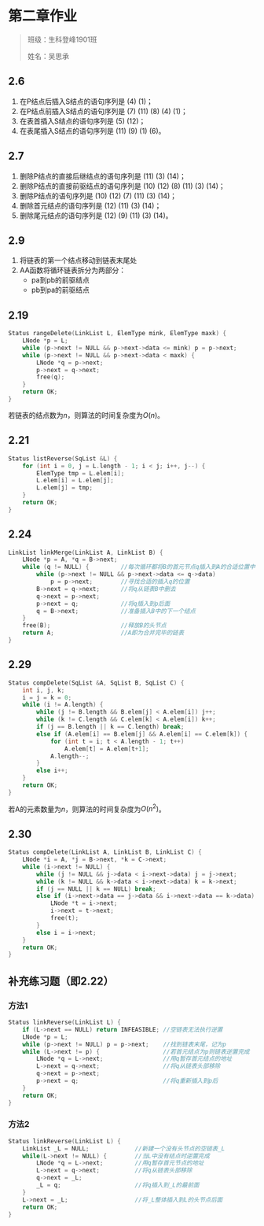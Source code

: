 # 第二章作业
> 班级：生科登峰1901班
>
> 姓名：吴思承

## 2.6
1. 在P结点后插入S结点的语句序列是 (4) (1)；
2. 在P结点前插入S结点的语句序列是 (7) (11) (8) (4) (1)；
3. 在表首插入S结点的语句序列是 (5) (12)；
4. 在表尾插入S结点的语句序列是 (11) (9) (1) (6)。

## 2.7
1. 删除P结点的直接后继结点的语句序列是 (11) (3) (14)；
2. 删除P结点的直接前驱结点的语句序列是 (10) (12) (8) (11) (3) (14)；
3. 删除P结点的语句序列是 (10) (12) (7) (11) (3) (14)；
4. 删除首元结点的语句序列是 (12) (11) (3) (14)；
5. 删除尾元结点的语句序列是 (12) (9) (11) (3) (14)。

## 2.9
1. 将链表的第一个结点移动到链表末尾处
2. AA函数将循环链表拆分为两部分：
   - pa到pb的前驱结点
   - pb到pa的前驱结点

## 2.19
```C
Status rangeDelete(LinkList L, ElemType mink, ElemType maxk) {
	LNode *p = L;
	while (p->next != NULL && p->next->data <= mink) p = p->next;
	while (p->next != NULL && p->next->data < maxk) {
		LNode *q = p->next;
		p->next = q->next;
		free(q);
	}
	return OK;
}
```
若链表的结点数为$n$，则算法的时间复杂度为$O(n)$。

## 2.21
```C
Status listReverse(SqList &L) {
	for (int i = 0, j = L.length - 1; i < j; i++, j--) {
		ElemType tmp = L.elem[i];
		L.elem[i] = L.elem[j];
		L.elem[j] = tmp;
	}
	return OK;
}
```

## 2.24
```C
LinkList linkMerge(LinkList A, LinkList B) {
	LNode *p = A, *q = B->next;
	while (q != NULL) {			//每次循环都将B的首元节点q插入到A的合适位置中
		while (p->next != NULL && p->next->data <= q->data)
			p = p->next;		//寻找合适的插入q的位置
		B->next = q->next;		//将q从链表B中删去
		q->next = p->next;
		p->next = q;			//将q插入到p后面
		q = B->next;			//准备插入B中的下一个结点
	}
	free(B);					//释放B的头节点
	return A;					//A即为合并完毕的链表
}
```

## 2.29
```C
Status compDelete(SqList &A, SqList B, SqList C) {
	int i, j, k;
	i = j = k = 0;
	while (i != A.length) {
		while (j != B.length && B.elem[j] < A.elem[i]) j++;
		while (k != C.length && C.elem[k] < A.elem[i]) k++;
		if (j == B.length || k == C.length) break;
		else if (A.elem[i] == B.elem[j] && A.elem[i] == C.elem[k]) {
			for (int t = i; t < A.length - 1; t++)
				A.elem[t] = A.elem[t+1];
			A.length--;
		}
		else i++;
	}
	return OK;
}
```
若A的元素数量为$n$，则算法的时间复杂度为$O(n^2)$。

## 2.30
```C
Status compDelete(LinkList A, LinkList B, LinkList C) {
	LNode *i = A, *j = B->next, *k = C->next;
	while (i->next != NULL) {
		while (j != NULL && j->data < i->next->data) j = j->next;
		while (k != NULL && k->data < i->next->data) k = k->next;
		if (j == NULL || k == NULL) break;
		else if (i->next->data == j->data && i->next->data == k->data) {
			LNode *t = i->next;
			i->next = t->next;
			free(t);
		}
		else i = i->next;
	}
	return OK;
}
```

## 补充练习题（即2.22）
### 方法1
```C
Status linkReverse(LinkList L) {
	if (L->next == NULL) return INFEASIBLE;	//空链表无法执行逆置
	LNode *p = L;
	while (p->next != NULL) p = p->next;	//找到链表末尾，记为p
	while (L->next != p) {					//若首元结点为p则链表逆置完成
		LNode *q = L->next;					//用q暂存首元结点的地址
		L->next = q->next;					//将q从链表头部移除
		q->next = p->next;
		p->next = q;						//将q重新插入到p后
	}
	return OK;
}
```

### 方法2
```C
Status linkReverse(LinkList L) {
	LinkList _L = NULL;				//新建一个没有头节点的空链表_L
	while(L->next != NULL) {		//当L中没有结点时逆置完成
		LNode *q = L->next;			//用q暂存首元节点的地址		
		L->next = q->next;			//将q从链表头部移除
		q->next = _L;
		_L = q;						//将q插入到_L的最前面
	}
	L->next = _L;					//将_L整体插入到L的头节点后面
	return OK;
}
```